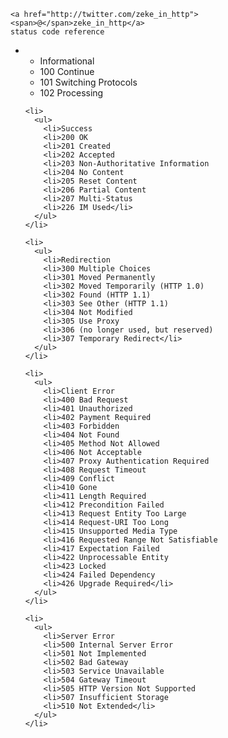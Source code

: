 <!--
title: Life in HTTP
description: Events in my life as HTTP status codes
website: http://zeke.sikelianos.com/http
keywords: [http, twitter, absurdism]
layout: false
publish_date: 2011-08-08
end: 2011-08-08
-->

<head>
  <meta http-equiv="Content-type" content="text/html; charset=utf-8">
  <title>http response codes</title>
  <meta name="viewport" content="width=device-width, initial-scale=1">
  <style type="text/css" media="screen">

    body {
      font-family: "Anonymous Pro", "Menlo", "Consolas", "Bitstream Vera Sans Mono", "Courier New", monospace;
      font-size: 12px;
      padding: 20px;
    }

    body > p {
      margin: 80px 0 20px 0;
      padding: 0;
      color: black;
      color: #999;
    }

    body > p > a {
      margin: 0;
      padding: 0;
      background-color: red;
      color: white;
      text-decoration: none;
      padding: 3px 3px 3px 3px;
    }

    body > p > a > span {
      color: pink;
    }

    body > p > a:hover {
      background-color: black;
    }

    body > ul {
      display: block;
      float: none;
      clear: both;
      margin: 30px 0 0 0;
      padding: 0;
      list-style: none;
    }

    body > ul > li {
      margin: 0;
      padding: 0;
      display: block;
      float: left;
      border-top: 5px solid black;
      width: 220px;
      margin-right: 20px;
    }

    body > ul > li > ul {
      margin: 0;
      padding: 0;
      list-style: none;
    }

    body > ul > li > ul > li {
      font-size: 10px;
      padding: 2px 0 2px 0;
    }

    body > ul > li > ul > li:first-child {
      padding: 3px 0 10px 0;
    }

  </style>
</head>

<body>

  <p>

    <a href="http://twitter.com/zeke_in_http"><span>@</span>zeke_in_http</a>
    status code reference
  </p>

  <ul>
    <li>
      <ul>
        <li>Informational</li>
        <li>100 Continue</li>
        <li>101 Switching Protocols</li>
        <li>102 Processing</li>
      </ul>
    </li>

    <li>
      <ul>
        <li>Success
        <li>200 OK
        <li>201 Created
        <li>202 Accepted
        <li>203 Non-Authoritative Information
        <li>204 No Content
        <li>205 Reset Content
        <li>206 Partial Content
        <li>207 Multi-Status
        <li>226 IM Used</li>
      </ul>
    </li>

    <li>
      <ul>
        <li>Redirection
        <li>300 Multiple Choices
        <li>301 Moved Permanently
        <li>302 Moved Temporarily (HTTP 1.0)
        <li>302 Found (HTTP 1.1)
        <li>303 See Other (HTTP 1.1)
        <li>304 Not Modified
        <li>305 Use Proxy
        <li>306 (no longer used, but reserved)
        <li>307 Temporary Redirect</li>
      </ul>
    </li>

    <li>
      <ul>
        <li>Client Error
        <li>400 Bad Request
        <li>401 Unauthorized
        <li>402 Payment Required
        <li>403 Forbidden
        <li>404 Not Found
        <li>405 Method Not Allowed
        <li>406 Not Acceptable
        <li>407 Proxy Authentication Required
        <li>408 Request Timeout
        <li>409 Conflict
        <li>410 Gone
        <li>411 Length Required
        <li>412 Precondition Failed
        <li>413 Request Entity Too Large
        <li>414 Request-URI Too Long
        <li>415 Unsupported Media Type
        <li>416 Requested Range Not Satisfiable
        <li>417 Expectation Failed
        <li>422 Unprocessable Entity
        <li>423 Locked
        <li>424 Failed Dependency
        <li>426 Upgrade Required</li>
      </ul>
    </li>

    <li>
      <ul>
        <li>Server Error
        <li>500 Internal Server Error
        <li>501 Not Implemented
        <li>502 Bad Gateway
        <li>503 Service Unavailable
        <li>504 Gateway Timeout
        <li>505 HTTP Version Not Supported
        <li>507 Insufficient Storage
        <li>510 Not Extended</li>
      </ul>
    </li>
  </ul>
</body>
